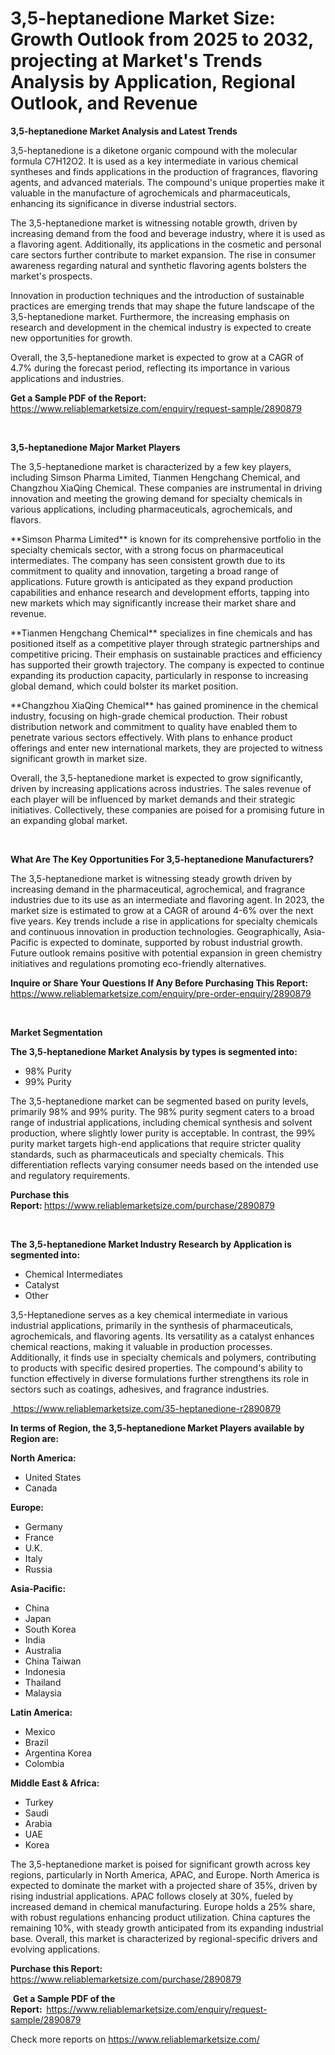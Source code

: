 <p><h1>3,5-heptanedione Market Size: Growth Outlook from 2025 to 2032, projecting at Market's Trends Analysis by Application, Regional Outlook, and Revenue</h1></p><p><strong>3,5-heptanedione Market Analysis and Latest Trends</strong></p>
<p><p>3,5-heptanedione is a diketone organic compound with the molecular formula C7H12O2. It is used as a key intermediate in various chemical syntheses and finds applications in the production of fragrances, flavoring agents, and advanced materials. The compound's unique properties make it valuable in the manufacture of agrochemicals and pharmaceuticals, enhancing its significance in diverse industrial sectors.</p><p>The 3,5-heptanedione market is witnessing notable growth, driven by increasing demand from the food and beverage industry, where it is used as a flavoring agent. Additionally, its applications in the cosmetic and personal care sectors further contribute to market expansion. The rise in consumer awareness regarding natural and synthetic flavoring agents bolsters the market's prospects.</p><p>Innovation in production techniques and the introduction of sustainable practices are emerging trends that may shape the future landscape of the 3,5-heptanedione market. Furthermore, the increasing emphasis on research and development in the chemical industry is expected to create new opportunities for growth.</p><p>Overall, the 3,5-heptanedione market is expected to grow at a CAGR of 4.7% during the forecast period, reflecting its importance in various applications and industries.</p></p>
<p><strong>Get a Sample PDF of the Report:&nbsp;</strong> <a href="https://www.reliablemarketsize.com/enquiry/request-sample/2890879?utm_campaign=3193&utm_medium=2&utm_source=Github&utm_content=ia&utm_term=14032025&utm_id=35-heptanedione">https://www.reliablemarketsize.com/enquiry/request-sample/2890879</a></p>
<p>&nbsp;</p>
<p><strong>3,5-heptanedione Major Market Players</strong></p>
<p><p>The 3,5-heptanedione market is characterized by a few key players, including Simson Pharma Limited, Tianmen Hengchang Chemical, and Changzhou XiaQing Chemical. These companies are instrumental in driving innovation and meeting the growing demand for specialty chemicals in various applications, including pharmaceuticals, agrochemicals, and flavors.</p><p>**Simson Pharma Limited** is known for its comprehensive portfolio in the specialty chemicals sector, with a strong focus on pharmaceutical intermediates. The company has seen consistent growth due to its commitment to quality and innovation, targeting a broad range of applications. Future growth is anticipated as they expand production capabilities and enhance research and development efforts, tapping into new markets which may significantly increase their market share and revenue.</p><p>**Tianmen Hengchang Chemical** specializes in fine chemicals and has positioned itself as a competitive player through strategic partnerships and competitive pricing. Their emphasis on sustainable practices and efficiency has supported their growth trajectory. The company is expected to continue expanding its production capacity, particularly in response to increasing global demand, which could bolster its market position.</p><p>**Changzhou XiaQing Chemical** has gained prominence in the chemical industry, focusing on high-grade chemical production. Their robust distribution network and commitment to quality have enabled them to penetrate various sectors effectively. With plans to enhance product offerings and enter new international markets, they are projected to witness significant growth in market size.</p><p>Overall, the 3,5-heptanedione market is expected to grow significantly, driven by increasing applications across industries. The sales revenue of each player will be influenced by market demands and their strategic initiatives. Collectively, these companies are poised for a promising future in an expanding global market.</p></p>
<p>&nbsp;</p>
<p><strong>What Are The Key Opportunities For 3,5-heptanedione Manufacturers?</strong></p>
<p><p>The 3,5-heptanedione market is witnessing steady growth driven by increasing demand in the pharmaceutical, agrochemical, and fragrance industries due to its use as an intermediate and flavoring agent. In 2023, the market size is estimated to grow at a CAGR of around 4-6% over the next five years. Key trends include a rise in applications for specialty chemicals and continuous innovation in production technologies. Geographically, Asia-Pacific is expected to dominate, supported by robust industrial growth. Future outlook remains positive with potential expansion in green chemistry initiatives and regulations promoting eco-friendly alternatives.</p></p>
<p><strong>Inquire or Share Your Questions If Any Before Purchasing This Report:</strong> <a href="https://www.reliablemarketsize.com/enquiry/pre-order-enquiry/2890879?utm_campaign=3193&utm_medium=2&utm_source=Github&utm_content=ia&utm_term=14032025&utm_id=35-heptanedione">https://www.reliablemarketsize.com/enquiry/pre-order-enquiry/2890879</a></p>
<p>&nbsp;</p>
<p><strong>Market Segmentation</strong></p>
<p><strong>The 3,5-heptanedione Market Analysis by types is segmented into:</strong></p>
<p><ul><li>98% Purity</li><li>99% Purity</li></ul></p>
<p><p>The 3,5-heptanedione market can be segmented based on purity levels, primarily 98% and 99% purity. The 98% purity segment caters to a broad range of industrial applications, including chemical synthesis and solvent production, where slightly lower purity is acceptable. In contrast, the 99% purity market targets high-end applications that require stricter quality standards, such as pharmaceuticals and specialty chemicals. This differentiation reflects varying consumer needs based on the intended use and regulatory requirements.</p></p>
<p><strong>Purchase this Report:&nbsp;</strong><a href="https://www.reliablemarketsize.com/purchase/2890879?utm_campaign=3193&utm_medium=2&utm_source=Github&utm_content=ia&utm_term=14032025&utm_id=35-heptanedione">https://www.reliablemarketsize.com/purchase/2890879</a></p>
<p>&nbsp;</p>
<p><strong>The 3,5-heptanedione Market Industry Research by Application is segmented into:</strong></p>
<p><ul><li>Chemical Intermediates</li><li>Catalyst</li><li>Other</li></ul></p>
<p><p>3,5-Heptanedione serves as a key chemical intermediate in various industrial applications, primarily in the synthesis of pharmaceuticals, agrochemicals, and flavoring agents. Its versatility as a catalyst enhances chemical reactions, making it valuable in production processes. Additionally, it finds use in specialty chemicals and polymers, contributing to products with specific desired properties. The compound's ability to function effectively in diverse formulations further strengthens its role in sectors such as coatings, adhesives, and fragrance industries.</p></p>
<p><a href="https://www.reliablemarketsize.com/35-heptanedione-r2890879?utm_campaign=3193&utm_medium=2&utm_source=Github&utm_content=ia&utm_term=14032025&utm_id=35-heptanedione">&nbsp;https://www.reliablemarketsize.com/35-heptanedione-r2890879</a></p>
<p><strong>In terms of Region, the 3,5-heptanedione Market Players available by Region are:</strong></p>
<p>
    <p> <strong> North America: </strong>
        <ul>
            <li>United States</li>
            <li>Canada</li>
        </ul>
        </p> 
    <p> <strong> Europe: </strong>
        <ul>
            <li>Germany</li>
            <li>France</li>
            <li>U.K.</li>
            <li>Italy</li>
            <li>Russia</li>
        </ul>
        </p> 
    <p> <strong> Asia-Pacific: </strong>
        <ul>
            <li>China</li>
            <li>Japan</li>
            <li>South Korea</li>
            <li>India</li>
            <li>Australia</li>
            <li>China Taiwan</li>
            <li>Indonesia</li>
            <li>Thailand</li>
            <li>Malaysia</li>
        </ul>
        </p> 
    <p> <strong> Latin America: </strong>
        <ul>
            <li>Mexico</li>
            <li>Brazil</li>
            <li>Argentina Korea</li>
            <li>Colombia</li>
        </ul>
        </p> 
    <p> <strong> Middle East & Africa: </strong>
        <ul>
            <li>Turkey</li>
            <li>Saudi</li>
            <li>Arabia</li>
            <li>UAE</li>
            <li>Korea</li>
        </ul>
    </p>
    </p>
<p><p>The 3,5-heptanedione market is poised for significant growth across key regions, particularly in North America, APAC, and Europe. North America is expected to dominate the market with a projected share of 35%, driven by rising industrial applications. APAC follows closely at 30%, fueled by increased demand in chemical manufacturing. Europe holds a 25% share, with robust regulations enhancing product utilization. China captures the remaining 10%, with steady growth anticipated from its expanding industrial base. Overall, this market is characterized by regional-specific drivers and evolving applications.</p></p>
<p><strong>Purchase this Report: </strong><a href="https://www.reliablemarketsize.com/purchase/2890879?utm_campaign=3193&utm_medium=2&utm_source=Github&utm_content=ia&utm_term=14032025&utm_id=35-heptanedione">https://www.reliablemarketsize.com/purchase/2890879</a></p>
<p>&nbsp;<strong>Get a Sample PDF of the Report:&nbsp;&nbsp;</strong><a href="https://www.reliablemarketsize.com/enquiry/request-sample/2890879?utm_campaign=3193&utm_medium=2&utm_source=Github&utm_content=ia&utm_term=14032025&utm_id=35-heptanedione">https://www.reliablemarketsize.com/enquiry/request-sample/2890879</a></p>
<p><strong></strong></p>
<p>Check more reports on <a href="https://www.reliablemarketsize.com/?utm_campaign=3193&utm_medium=2&utm_source=Github&utm_content=ia&utm_term=14032025&utm_id=35-heptanedione">https://www.reliablemarketsize.com/</a></p>